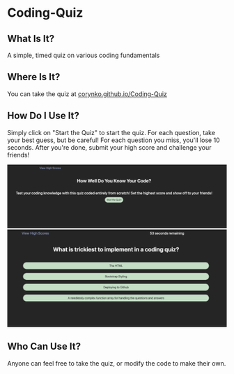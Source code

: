 # Coding-Quiz

## What Is It?

A simple, timed quiz on various coding fundamentals

## Where Is It?

You can take the quiz at [corynko.github.io/Coding-Quiz](corynko.github.io/Coding-Quiz)

## How Do I Use It?

Simply click on "Start the Quiz" to start the quiz. For each question, take your best guess, but be careful! For each question you miss, you'll lose 10 seconds. After you're done, submit your high score and challenge your friends!

![screenshot-pre-start](./assets/images/image_1.png)
![screenshot-mid-quiz](./assets/images/image_2.png)

## Who Can Use It?

Anyone can feel free to take the quiz, or modify the code to make their own.
